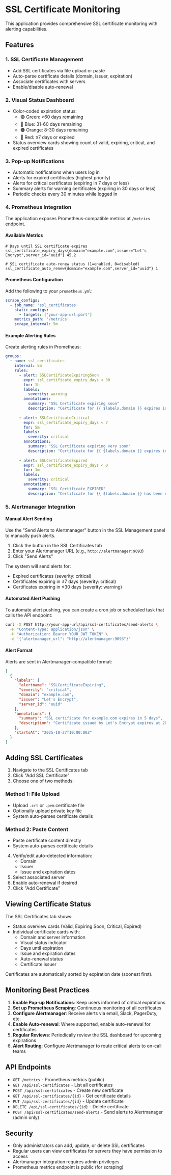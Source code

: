 # SSL Certificate Monitoring

This application provides comprehensive SSL certificate monitoring with alerting capabilities.

## Features

### 1. SSL Certificate Management
- Add SSL certificates via file upload or paste
- Auto-parse certificate details (domain, issuer, expiration)
- Associate certificates with servers
- Enable/disable auto-renewal

### 2. Visual Status Dashboard
- Color-coded expiration status:
  - 🟢 Green: >60 days remaining
  - 🔵 Blue: 31-60 days remaining
  - 🟠 Orange: 8-30 days remaining
  - 🔴 Red: ≤7 days or expired
- Status overview cards showing count of valid, expiring, critical, and expired certificates

### 3. Pop-up Notifications
- Automatic notifications when users log in
- Alerts for expired certificates (highest priority)
- Alerts for critical certificates (expiring in 7 days or less)
- Summary alerts for warning certificates (expiring in 30 days or less)
- Periodic checks every 30 minutes while logged in

### 4. Prometheus Integration
The application exposes Prometheus-compatible metrics at `/metrics` endpoint.

#### Available Metrics

```prometheus
# Days until SSL certificate expires
ssl_certificate_expiry_days{domain="example.com",issuer="Let's Encrypt",server_id="uuid"} 45.2

# SSL certificate auto-renew status (1=enabled, 0=disabled)
ssl_certificate_auto_renew{domain="example.com",server_id="uuid"} 1
```

#### Prometheus Configuration

Add the following to your `prometheus.yml`:

```yaml
scrape_configs:
  - job_name: 'ssl_certificates'
    static_configs:
      - targets: ['your-app-url:port']
    metrics_path: '/metrics'
    scrape_interval: 5m
```

#### Example Alerting Rules

Create alerting rules in Prometheus:

```yaml
groups:
  - name: ssl_certificates
    interval: 5m
    rules:
      - alert: SSLCertificateExpiringSoon
        expr: ssl_certificate_expiry_days < 30
        for: 1h
        labels:
          severity: warning
        annotations:
          summary: "SSL Certificate expiring soon"
          description: "Certificate for {{ $labels.domain }} expires in {{ $value }} days"
      
      - alert: SSLCertificateCritical
        expr: ssl_certificate_expiry_days < 7
        for: 5m
        labels:
          severity: critical
        annotations:
          summary: "SSL Certificate expiring very soon"
          description: "Certificate for {{ $labels.domain }} expires in {{ $value }} days"
      
      - alert: SSLCertificateExpired
        expr: ssl_certificate_expiry_days < 0
        for: 1m
        labels:
          severity: critical
        annotations:
          summary: "SSL Certificate EXPIRED"
          description: "Certificate for {{ $labels.domain }} has been expired for {{ $value | abs }} days"
```

### 5. Alertmanager Integration

#### Manual Alert Sending
Use the "Send Alerts to Alertmanager" button in the SSL Management panel to manually push alerts.

1. Click the button in the SSL Certificates tab
2. Enter your Alertmanager URL (e.g., `http://alertmanager:9093`)
3. Click "Send Alerts"

The system will send alerts for:
- Expired certificates (severity: critical)
- Certificates expiring in ≤7 days (severity: critical)
- Certificates expiring in ≤30 days (severity: warning)

#### Automated Alert Pushing
To automate alert pushing, you can create a cron job or scheduled task that calls the API endpoint:

```bash
curl -X POST http://your-app-url/api/ssl-certificates/send-alerts \
  -H "Content-Type: application/json" \
  -H "Authorization: Bearer YOUR_JWT_TOKEN" \
  -d '{"alertmanager_url": "http://alertmanager:9093"}'
```

#### Alert Format
Alerts are sent in Alertmanager-compatible format:

```json
[
  {
    "labels": {
      "alertname": "SSLCertificateExpiring",
      "severity": "critical",
      "domain": "example.com",
      "issuer": "Let's Encrypt",
      "server_id": "uuid"
    },
    "annotations": {
      "summary": "SSL certificate for example.com expires in 5 days",
      "description": "Certificate issued by Let's Encrypt expires at 2025-11-01 00:00:00"
    },
    "startsAt": "2025-10-27T10:00:00Z"
  }
]
```

## Adding SSL Certificates

1. Navigate to the SSL Certificates tab
2. Click "Add SSL Certificate"
3. Choose one of two methods:

### Method 1: File Upload
- Upload `.crt` or `.pem` certificate file
- Optionally upload private key file
- System auto-parses certificate details

### Method 2: Paste Content
- Paste certificate content directly
- System auto-parses certificate details

4. Verify/edit auto-detected information:
   - Domain
   - Issuer
   - Issue and expiration dates
5. Select associated server
6. Enable auto-renewal if desired
7. Click "Add Certificate"

## Viewing Certificate Status

The SSL Certificates tab shows:
- Status overview cards (Valid, Expiring Soon, Critical, Expired)
- Individual certificate cards with:
  - Domain and server information
  - Visual status indicator
  - Days until expiration
  - Issue and expiration dates
  - Auto-renewal status
  - Certificate issuer

Certificates are automatically sorted by expiration date (soonest first).

## Monitoring Best Practices

1. **Enable Pop-up Notifications**: Keep users informed of critical expirations
2. **Set up Prometheus Scraping**: Continuous monitoring of all certificates
3. **Configure Alertmanager**: Receive alerts via email, Slack, PagerDuty, etc.
4. **Enable Auto-renewal**: Where supported, enable auto-renewal for certificates
5. **Regular Reviews**: Periodically review the SSL dashboard for upcoming expirations
6. **Alert Routing**: Configure Alertmanager to route critical alerts to on-call teams

## API Endpoints

- `GET /metrics` - Prometheus metrics (public)
- `GET /api/ssl-certificates` - List all certificates
- `POST /api/ssl-certificates` - Create new certificate
- `GET /api/ssl-certificates/{id}` - Get certificate details
- `PUT /api/ssl-certificates/{id}` - Update certificate
- `DELETE /api/ssl-certificates/{id}` - Delete certificate
- `POST /api/ssl-certificates/send-alerts` - Send alerts to Alertmanager (admin only)

## Security

- Only administrators can add, update, or delete SSL certificates
- Regular users can view certificates for servers they have permission to access
- Alertmanager integration requires admin privileges
- Prometheus metrics endpoint is public (for scraping)
